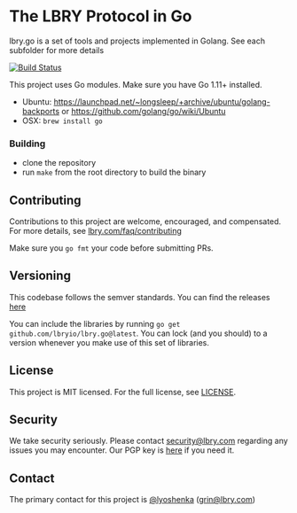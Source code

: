 # The LBRY Protocol in Go

lbry.go is a set of tools and projects implemented in Golang. See each subfolder for more details

[![Build Status](https://travis-ci.org/lbryio/lbry.go.svg?branch=master)](https://travis-ci.org/lbryio/lbry.go)

This project uses Go modules. Make sure you have Go 1.11+ installed.

- Ubuntu: https://launchpad.net/~longsleep/+archive/ubuntu/golang-backports or https://github.com/golang/go/wiki/Ubuntu
- OSX: `brew install go`
  
### Building

- clone the repository
- run `make` from the root directory to build the binary

## Contributing

Contributions to this project are welcome, encouraged, and compensated. For more details, see [lbry.com/faq/contributing](https://lbry.com/faq/contributing)

Make sure you `go fmt` your code before submitting PRs.

## Versioning

This codebase follows the semver standards. You can find the releases [here](https://github.com/lbryio/lbry.go/releases)

You can include the libraries by running `go get github.com/lbryio/lbry.go@latest`. 
You can lock (and you should) to a version whenever you make use of this set of libraries.

## License

This project is MIT licensed. For the full license, see [LICENSE](LICENSE).

## Security

We take security seriously. Please contact security@lbry.com regarding any issues you may encounter.
Our PGP key is [here](https://lbry.com/faq/pgp-key) if you need it.

## Contact

The primary contact for this project is [@lyoshenka](https://github.com/lyoshenka) (grin@lbry.com)
